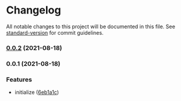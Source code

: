 # Changelog

All notable changes to this project will be documented in this file. See [standard-version](https://github.com/conventional-changelog/standard-version) for commit guidelines.

### [0.0.2](https://github.com/emperorhan/typescript-fastify-boilerplate/compare/v0.0.1...v0.0.2) (2021-08-18)

### 0.0.1 (2021-08-18)


### Features

* initialize ([6eb1a1c](https://github.com/emperorhan/typescript-fastify-boilerplate/commit/6eb1a1c1509c73b6ddbc2493a55127113e521eb4))
